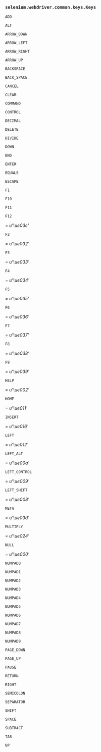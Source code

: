 ### `selenium.webdriver.common.keys.Keys`

`ADD`

`ALT`

`ARROW_DOWN`

`ARROW_LEFT`

`ARROW_RIGHT`

`ARROW_UP`

`BACKSPACE`

`BACK_SPACE`

`CANCEL`

`CLEAR`

`COMMAND`

`CONTROL`

`DECIMAL`

`DELETE`

`DIVIDE`

`DOWN`

`END`

`ENTER`

`EQUALS`

`ESCAPE`

`F1`

`F10`

`F11`

`F12`

_= u'\ue03c'_



`F2`

_= u'\ue032'_



`F3`

_= u'\ue033'_



`F4`

_= u'\ue034'_



`F5`

_= u'\ue035'_



`F6`

_= u'\ue036'_



`F7`

_= u'\ue037'_



`F8`

_= u'\ue038'_



`F9`

_= u'\ue039'_



`HELP`

_= u'\ue002'_



`HOME`

_= u'\ue011'_



`INSERT`

_= u'\ue016'_



`LEFT`

_= u'\ue012'_



`LEFT_ALT`

_= u'\ue00a'_



`LEFT_CONTROL`

_= u'\ue009'_



`LEFT_SHIFT`

_= u'\ue008'_



`META`

_= u'\ue03d'_



`MULTIPLY`

_= u'\ue024'_



`NULL`

_= u'\ue000'_



`NUMPAD0`

`NUMPAD1`

`NUMPAD2`

`NUMPAD3`

`NUMPAD4`

`NUMPAD5`

`NUMPAD6`

`NUMPAD7`

`NUMPAD8`

`NUMPAD9`

`PAGE_DOWN`

`PAGE_UP`

`PAUSE`

`RETURN`

`RIGHT`

`SEMICOLON`

`SEPARATOR`

`SHIFT`

`SPACE`

`SUBTRACT`

`TAB`

`UP`

